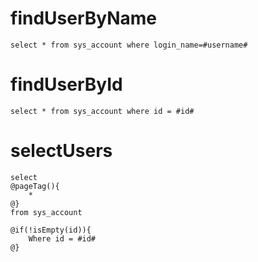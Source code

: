 findUserByName
===
    select * from sys_account where login_name=#username#
    
findUserById
===
    select * from sys_account where id = #id#
    
selectUsers
===
    select
    @pageTag(){
        *
    @}
    from sys_account 
    
    @if(!isEmpty(id)){
        Where id = #id#
    @}
